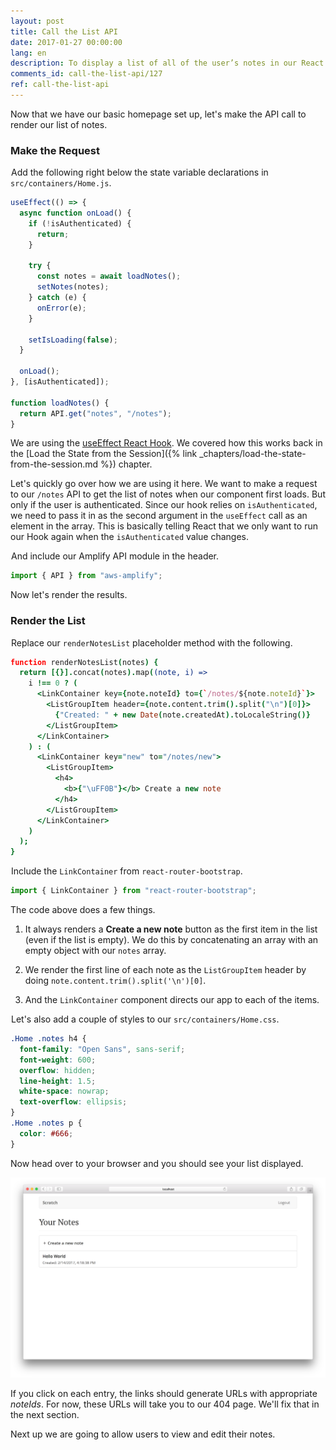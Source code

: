 ```yaml
---
layout: post
title: Call the List API
date: 2017-01-27 00:00:00
lang: en
description: To display a list of all of the user’s notes in our React.js app, we are going to make a GET request to our serverless API backend using the AWS Amplify API module. We are also going to use the ListGroup and ListGroupItem React-Bootstrap components to render the list.
comments_id: call-the-list-api/127
ref: call-the-list-api
---
```


Now that we have our basic homepage set up, let's make the API call to render our list of notes.

### Make the Request

<img class="code-marker" src="/assets/s.png" />Add the following right below the state variable declarations in `src/containers/Home.js`.

``` javascript
useEffect(() => {
  async function onLoad() {
    if (!isAuthenticated) {
      return;
    }

    try {
      const notes = await loadNotes();
      setNotes(notes);
    } catch (e) {
      onError(e);
    }

    setIsLoading(false);
  }

  onLoad();
}, [isAuthenticated]);

function loadNotes() {
  return API.get("notes", "/notes");
}
```

We are using the [useEffect React Hook](https://reactjs.org/docs/hooks-effect.html). We covered how this works back in the [Load the State from the Session]({% link _chapters/load-the-state-from-the-session.md %}) chapter.

Let's quickly go over how we are using it here. We want to make a request to our `/notes` API to get the list of notes when our component first loads. But only if the user is authenticated. Since our hook relies on `isAuthenticated`, we need to pass it in as the second argument in the `useEffect` call as an element in the array. This is basically telling React that we only want to run our Hook again when the `isAuthenticated` value changes.

<img class="code-marker" src="/assets/s.png" />And include our Amplify API module in the header.

``` javascript
import { API } from "aws-amplify";
```

Now let's render the results.

### Render the List

<img class="code-marker" src="/assets/s.png" />Replace our `renderNotesList` placeholder method with the following.

``` coffee
function renderNotesList(notes) {
  return [{}].concat(notes).map((note, i) =>
    i !== 0 ? (
      <LinkContainer key={note.noteId} to={`/notes/${note.noteId}`}>
        <ListGroupItem header={note.content.trim().split("\n")[0]}>
          {"Created: " + new Date(note.createdAt).toLocaleString()}
        </ListGroupItem>
      </LinkContainer>
    ) : (
      <LinkContainer key="new" to="/notes/new">
        <ListGroupItem>
          <h4>
            <b>{"\uFF0B"}</b> Create a new note
          </h4>
        </ListGroupItem>
      </LinkContainer>
    )
  );
}
```

<img class="code-marker" src="/assets/s.png" />Include the `LinkContainer` from `react-router-bootstrap`.

``` javascript
import { LinkContainer } from "react-router-bootstrap";
```

The code above does a few things.

1. It always renders a **Create a new note** button as the first item in the list (even if the list is empty). We do this by concatenating an array with an empty object with our `notes` array.

2. We render the first line of each note as the `ListGroupItem` header by doing `note.content.trim().split('\n')[0]`.

3. And the `LinkContainer` component directs our app to each of the items.

<img class="code-marker" src="/assets/s.png" />Let's also add a couple of styles to our `src/containers/Home.css`.

``` css
.Home .notes h4 {
  font-family: "Open Sans", sans-serif;
  font-weight: 600;
  overflow: hidden;
  line-height: 1.5;
  white-space: nowrap;
  text-overflow: ellipsis;
}
.Home .notes p {
  color: #666;
}
```

Now head over to your browser and you should see your list displayed.

![Homepage list loaded screenshot](/assets/homepage-list-loaded.png)

If you click on each entry, the links should generate URLs with appropriate _noteIds_. For now, these URLs will take you to our 404 page.  We'll fix that in the next section.

Next up we are going to allow users to view and edit their notes.
